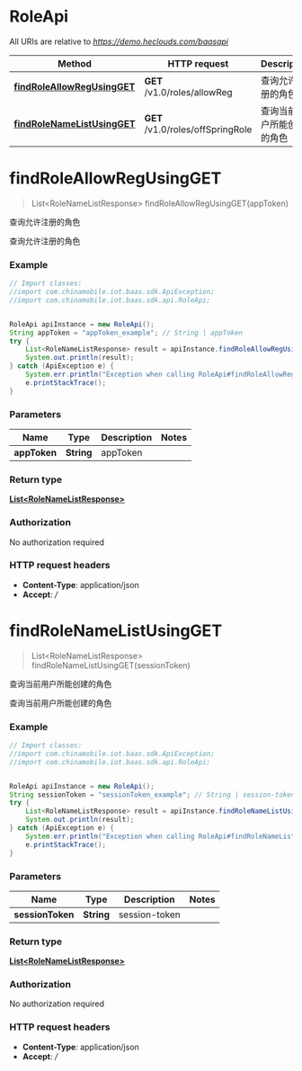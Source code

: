 # RoleApi

All URIs are relative to *https://demo.heclouds.com/baasapi*

Method | HTTP request | Description
------------- | ------------- | -------------
[**findRoleAllowRegUsingGET**](RoleApi.md#findRoleAllowRegUsingGET) | **GET** /v1.0/roles/allowReg | 查询允许注册的角色
[**findRoleNameListUsingGET**](RoleApi.md#findRoleNameListUsingGET) | **GET** /v1.0/roles/offSpringRole | 查询当前用户所能创建的角色


<a name="findRoleAllowRegUsingGET"></a>
# **findRoleAllowRegUsingGET**
> List&lt;RoleNameListResponse&gt; findRoleAllowRegUsingGET(appToken)

查询允许注册的角色

查询允许注册的角色

### Example
```java
// Import classes:
//import com.chinamobile.iot.baas.sdk.ApiException;
//import com.chinamobile.iot.baas.sdk.api.RoleApi;


RoleApi apiInstance = new RoleApi();
String appToken = "appToken_example"; // String | appToken
try {
    List<RoleNameListResponse> result = apiInstance.findRoleAllowRegUsingGET(appToken);
    System.out.println(result);
} catch (ApiException e) {
    System.err.println("Exception when calling RoleApi#findRoleAllowRegUsingGET");
    e.printStackTrace();
}
```

### Parameters

Name | Type | Description  | Notes
------------- | ------------- | ------------- | -------------
 **appToken** | **String**| appToken |

### Return type

[**List&lt;RoleNameListResponse&gt;**](RoleNameListResponse.md)

### Authorization

No authorization required

### HTTP request headers

 - **Content-Type**: application/json
 - **Accept**: */*

<a name="findRoleNameListUsingGET"></a>
# **findRoleNameListUsingGET**
> List&lt;RoleNameListResponse&gt; findRoleNameListUsingGET(sessionToken)

查询当前用户所能创建的角色

查询当前用户所能创建的角色

### Example
```java
// Import classes:
//import com.chinamobile.iot.baas.sdk.ApiException;
//import com.chinamobile.iot.baas.sdk.api.RoleApi;


RoleApi apiInstance = new RoleApi();
String sessionToken = "sessionToken_example"; // String | session-token
try {
    List<RoleNameListResponse> result = apiInstance.findRoleNameListUsingGET(sessionToken);
    System.out.println(result);
} catch (ApiException e) {
    System.err.println("Exception when calling RoleApi#findRoleNameListUsingGET");
    e.printStackTrace();
}
```

### Parameters

Name | Type | Description  | Notes
------------- | ------------- | ------------- | -------------
 **sessionToken** | **String**| session-token |

### Return type

[**List&lt;RoleNameListResponse&gt;**](RoleNameListResponse.md)

### Authorization

No authorization required

### HTTP request headers

 - **Content-Type**: application/json
 - **Accept**: */*

